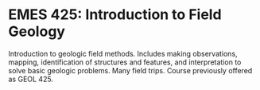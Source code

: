 # EMES 425: Introduction to Field Geology

Introduction to geologic field methods. Includes making observations, mapping, identification of structures and features, and interpretation to solve basic geologic problems. Many field trips. Course previously offered as GEOL 425.